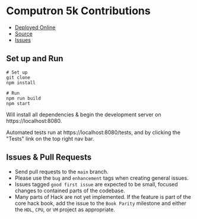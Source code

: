 # Computron 5k Contributions

- [Deployed Online](https://nand2tetris.github.io/web-ide)
- [Source](https://github.com/nand2tetris/web-ide)
- [Issues](https://github.com/nand2tetris/web-ide/issues)

## Set up and Run

```
# Set up
git clone
npm install

# Run
npm run build
npm start
```

Will install all dependencies & begin the development server on https://localhost:8080.

Automated tests run at https://localhost:8080/tests, and by clicking the "Tests" link on the top right nav bar.

## Issues & Pull Requests

- Send pull requests to the `main` branch.
- Please use the `bug` and `enhancement` tags when creating general issues.
- Issues tagged `good first issue` are expected to be small, focused changes to contained parts of the codebase.
- Many parts of Hack are not yet implemented. If the feature is part of the core hack book, add the issue to the `Book Parity` milestone and either the `HDL`, `CPU`, or `VM` project as appropriate.
